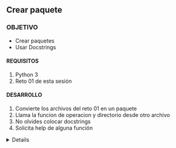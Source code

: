  

	
## Crear paquete

### OBJETIVO 

- Crear paquetes
- Usar Docstrings

#### REQUISITOS 

1. Python 3
2. Reto 01 de esta sesión 

#### DESARROLLO

1. Convierte los archivos del reto 01 en un paquete
2. Llama la funcion de operacion y directorio desde otro archivo
3. No olvides colocar docstrings
4. Solicita help de alguna función

<details>
	Ver la carpeta reto para ver la estructura del paquete

	Para llamar los archivos del paquete

	from reto.argumentos import operacion
	from reto.kwargumentos import directorio1

	suma = operacion('+',2,3,4)
	multiplicacion = operacion('*',1,3,4)
	print(suma)
	print(multiplicacion)

	directorio1(Richie='12345', Daniela = '0987')
	help(operacion)

</details> 

